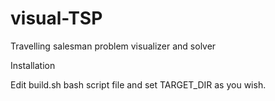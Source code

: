 # visual-TSP
Travelling salesman problem visualizer and solver

Installation

Edit build.sh bash script file and set TARGET_DIR as you wish.
